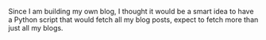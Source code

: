 Since I am building my own blog, I thought it would be a smart idea to have a Python script that would fetch all my blog posts, expect to fetch more than just all my blogs.
